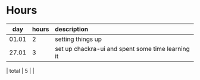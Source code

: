 # Hours

| day   | hours | description  |
| :----:|:-----| :-----|
| 01.01 | 2    | setting things up |
| 27.01 | 3    | set up chackra-ui and spent some time learning it |

| total | 5    | | 